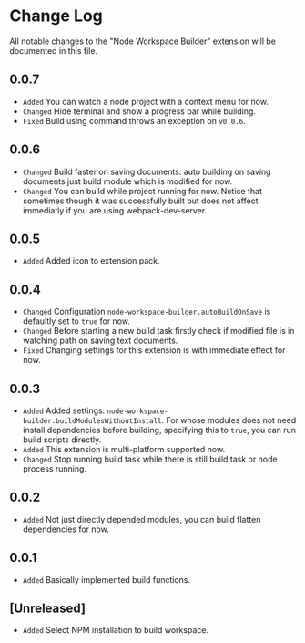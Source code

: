 # Change Log

All notable changes to the "Node Workspace Builder" extension will be documented in this file.

## 0.0.7
- `Added` You can watch a node project with a context menu for now.
- `Changed` Hide terminal and show a progress bar while building.
- `Fixed` Build using command throws an exception on `v0.0.6`.

## 0.0.6
- `Changed` Build faster on saving documents: auto building on saving documents just build module which is modified for now.
- `Changed` You can build while project running for now. Notice that sometimes though it  was successfully built but does not affect immediatly if you are using webpack-dev-server.

## 0.0.5
- `Added` Added icon to extension pack.

## 0.0.4
- `Changed` Configuration `node-workspace-builder.autoBuildOnSave` is defaultly set to `true` for now.
- `Changed` Before starting a new build task firstly check if modified file is in watching path on saving text documents.
- `Fixed` Changing settings for this extension is with immediate effect for now.

## 0.0.3
- `Added` Added settings: `node-workspace-builder.buildModulesWithoutInstall`. For whose modules does not need install dependencies before building, specifying this to `true`, you can run build scripts directly.
- `Added` This extension is multi-platform supported now.
- `Changed` Stop running build task while there is still build task or node process running.

## 0.0.2
- `Added` Not just directly depended modules, you can build flatten dependencies for now.

## 0.0.1
- `Added` Basically implemented build functions.

## [Unreleased]
- `Added` Select NPM installation to build workspace.